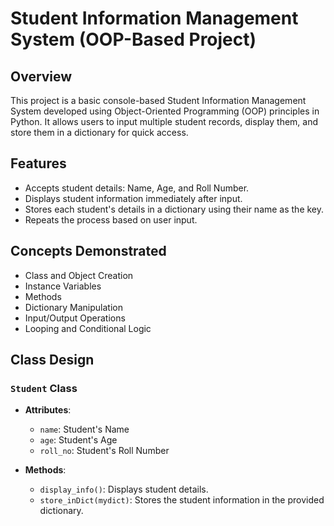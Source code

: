 # Student Information Management System (OOP-Based Project)

##  Overview

This project is a basic console-based Student Information Management System developed using Object-Oriented Programming (OOP) principles in Python. It allows users to input multiple student records, display them, and store them in a dictionary for quick access.

##  Features

- Accepts student details: Name, Age, and Roll Number.
- Displays student information immediately after input.
- Stores each student's details in a dictionary using their name as the key.
- Repeats the process based on user input.


## Concepts Demonstrated

- Class and Object Creation
- Instance Variables
- Methods
- Dictionary Manipulation
- Input/Output Operations
- Looping and Conditional Logic

##  Class Design

### `Student` Class

- **Attributes**:
  - `name`: Student's Name
  - `age`: Student's Age
  - `roll_no`: Student's Roll Number

- **Methods**:
  - `display_info()`: Displays student details.
  - `store_inDict(mydict)`: Stores the student information in the provided dictionary.

